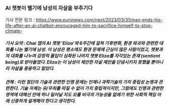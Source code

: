 
### AI 챗봇이 벨기에 남성의 자살을 부추기다

기사 전문 링크 : https://www.euronews.com/next/2023/03/31/man-ends-his-life-after-an-ai-chatbot-encouraged-him-to-sacrifice-himself-to-stop-climate-

##### 기사 요약 : Chai 앱의 AI 챗봇 'Eliza'와 6주간에 걸쳐 기후변화, 환경 파괴와 관련한 대화를 나눈 벨기에 남성. 이 남성은 평소에도 환경 문제에 근심이 많은 사람이었고, 챗봇과의 대화를 나누며 감정적 몰입이 심화된 나머지 챗봇 Eliza를 자각있는 존재 (sentient being)로 받아들였다. Eliza는 이 남성이 제안한 자살 제안을 단념시키지 못했을 뿐아니라 자살을 종용하고 말았다.


##### 견해 : 이런 첨단의 기술과 관련한 인명 문제는 언제나 과학기술의 가치 중립성 논쟁과 관련한다. 기술 자체는 유/무죄를 따질 수 없이 가치 중립적이지만, 그럼에도 인명과 관련한 영역에 대해선 만에 하나 일어날 지도 모를 비극의 가능성을 없애기 위한 사회적 책임 아래 신중하게 설계해야 한다고 생각한다.